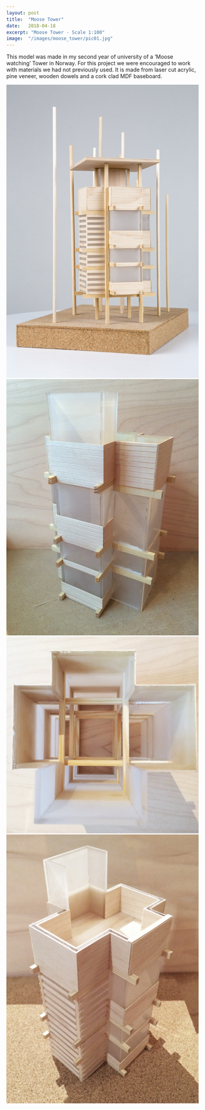 ```yaml
---
layout: post
title:	"Moose Tower"
date:	2018-04-18
excerpt: "Moose Tower - Scale 1:100"
image:	"/images/moose_tower/pic01.jpg"
---
```

This model was made in my second year of university of a ‘Moose watching’ Tower in Norway. For this project we were encouraged to work with materials we had not previously used. It is made from laser cut acrylic, pine veneer, wooden dowels and a cork clad MDF baseboard.
<div class="box alt">
	<div class="row 50% uniform">
		<div class="4u"><span class="image fit"><img src="/images/moose_tower/pic02.jpg" alt="" /></span></div>
		<div class="4u$"><span class="image fit"><img src="/images/moose_tower/pic03.jpg" alt="" /></span></div>
		<!-- Break -->
		<div class="4u"><span class="image fit"><img src="/images/moose_tower/pic04.jpg" alt="" /></span></div>
		<div class="4u"><span class="image fit"><img src="/images/moose_tower/pic05.jpg" alt="" /></span></div>
	</div>
</div>

